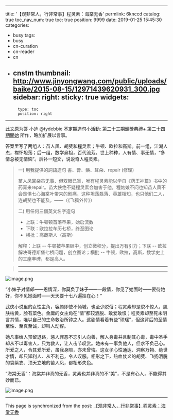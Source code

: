 
---
title: '【观非常人，行非常事】程灵素：海棠无香'
permlink: 6knccd
catalog: true
toc_nav_num: true
toc: true
position: 9999
date: 2019-01-25 15:45:30
categories:
- busy
tags:
- busy
- cn-curation
- cn-reader
- cn
- cnstm
thumbnail: http://www.jinyongwang.com/public/uploads/baike/2015-08-15/12971439620931_300.jpg
sidebar:
    right:
        sticky: true
widgets:
    -
        type: toc
        position: right
---


此文原为答 小迪 @tydebbie [不定期造句小活動: 第二十三期頒獎典禮+ 第二十四期開始](https://busy.org/@tydebbie/--1547920713831) 所作，略加扩展以言事。

答案里写了两组人：苗人凤、胡斐和程灵素；牛顿、欧拉和高斯。前一组，江湖人杰，襟怀坦荡；后一组，数学鼻祖，百代流芳。世上种种，人有情、事无情，“多情总被无情恼”。后补一短文，说说奇人程灵素。

> 一) 用我提供的詞語造句 書、膏、藥、耳朵、repair (修理)
>
> 苗人凤耳朵虽无事、但双眼已盲，唯有程灵素能以学自《药王神篇》书中的药膏来repair。苗大侠绝不疑程灵素会加害于他，程姑娘不问也知苗人凤不会畏惧七心海棠叶带来的剧痛，这种坦荡磊落、英雄相知，也只他们二人，连胡斐也不能及。——（《飞狐外传》）
>
> 二) 用任何三個英文名字造句
> * 上联：牛顿顿首落苹果，始启流数
> * 下联：欧拉拉车历七桥，终至图论
> * 横批：高哉斯人（高斯）
>
> 解释：上联 -- 牛顿被苹果砸中，创立微积分，提出万有引力；下联 -- 欧拉解决哥德斯堡七桥问题，创立图论；横批 -- 牛顿，欧拉，高斯，数学史上的三座丰碑，都是高人。


> ------
> ------


![image.png](http://www.jinyongwang.com/public/uploads/baike/2015-08-15/12971439620931_300.jpg)

> 

“小妹子对情郎——恩情深，你莫负了妹子——一段情，你见了她面时——要待她好，你不见她面时——天天要十七八遍挂在心！” 

武侠小说里的女性主角，容颜即使不倾城，也至少脱俗；程灵素却是貌不惊人，肌肤枯黄，脸有菜色。金庸的女主角在“情”都较洒脱、敢爱敢恨；程灵素却至死未明言其情，唯以自己的生命救治所钟之人。这剧情看着有些“琼瑶”，但这背后的至情至性、至真至诚，却叫人动容。

她凡事给人预留退路，惩人罪恶不忘引人向善，解人身毒并且制其心毒，毒中圣手却从不以毒害人，只为救人，让人击节叹赏。她未有一事负他人，但求不负己心。所爱之人，令其爱所爱，虽我身陨，亦未曾悔。这女子心性通达、洞察万物、绝世才情，却只知利人、从不利己，令人叹服。相形之下，热血仗义的胡斐、飞扬洒脱的袁紫衣、顶天立地的苗人凤，都相形失色。

“海棠无香”：海棠并非真的无香，灵素也并非真的不“美”，不是有心人，不能得其妙而已。

![image.png](http://pic.baike.soso.com/p/20090717/20090717141657-1174052522.jpg)

- - -

This page is synchronized from the post: [【观非常人，行非常事】程灵素：海棠无香](https://steemit.com/@robertyan/6knccd)
